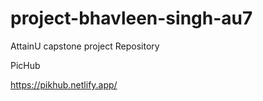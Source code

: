 # project-bhavleen-singh-au7
AttainU capstone project Repository

PicHub

https://pikhub.netlify.app/

